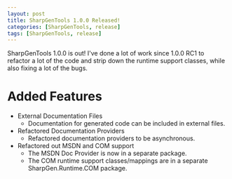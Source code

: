 ```yaml
---
layout: post
title: SharpGenTools 1.0.0 Released!
categories: [SharpGenTools, release]
tags: [SharpGenTools, release]
---
```


SharpGenTools 1.0.0 is out! I've done a lot of work since 1.0.0 RC1 to refactor a lot of the code and strip down the runtime support classes, while also fixing a lot of the bugs.

# Added Features

* External Documentation Files
  * Documentation for generated code can be included in external files.
* Refactored Documentation Providers
  * Refactored documentation providers to be asynchronous.
* Refactored out MSDN and COM support
  * The MSDN Doc Provider is now in a separate package.
  * The COM runtime support classes/mappings are in a separate SharpGen.Runtime.COM package.